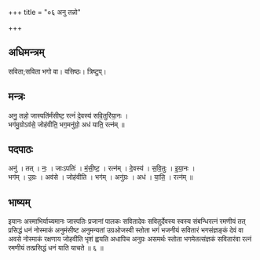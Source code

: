 +++
title = "०६ अनु तन्नो"

+++
## अधिमन्त्रम्
सविता;सविता भगो वा। वसिष्ठः। त्रिष्टुप्।

## मन्त्रः
अनु॒ तन्नो॒ जास्पति॑र्मंसीष्ट॒ रत्नं॑ दे॒वस्य॑ सवि॒तुरि॑या॒नः ।  
भग॑मु॒ग्रोऽव॑से॒ जोह॑वीति॒ भग॒मनु॑ग्रो॒ अध॑ याति॒ रत्न॑म् ॥

## पदपाठः
अनु॑ । तत् । नः॒ । जाःऽपतिः॑ । मं॒सी॒ष्ट॒ । रत्न॑म् । दे॒वस्य॑ । स॒वि॒तुः । इ॒या॒नः ।  
भग॑म् । उ॒ग्रः । अव॑से । जोह॑वीति । भग॑म् । अनु॑ग्रः । अध॑ । या॒ति॒ । रत्न॑म् ॥

## भाष्यम्
इयानः अस्माभिर्याच्यमानः जास्पतिः प्रजानां पालकः सवितादेवः सवितुर्देवस्य स्वस्य संबन्धिरत्नं रमणीयं तत् प्रसिद्धं धनं नोस्माकं अनुमंसीष्ट अनुमन्यतां उग्रओजस्वी स्तोता भगं भजनीयं सवितारं भगसंज्ञङ्कं देवं वा अवसे नोस्माकं रक्षणाय जोहवीति भृशं ह्वयति अधापिच अनुग्रः असमर्थः स्तोता भगमेतत्संज्ञकं सवितारंवा रत्नं रमणीयं तत्प्रसिद्धं धनं याति याचते ॥ ६ ॥